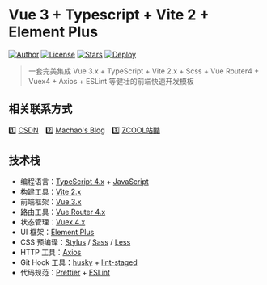 # Vue 3 + Typescript + Vite 2 + Element Plus

[![Author](https://img.shields.io/badge/author-XPoet-orange.svg)](https://github.com/machao07)
[![License](https://img.shields.io/github/license/XPoet/vite-vue3-starter.svg)](https://github.com/machao07/vue3-admin/blob/master/LICENSE)
[![Stars](https://img.shields.io/github/stars/XPoet/vite-vue3-starter)](https://github.com/machao07/vue3-admin)
[![Deploy](https://github.com/XPoet/vite-vue3-starter/workflows/deploy/badge.svg)](https://github.com/machao07/vue3-admin/blob/main/.github/workflows/main.yml)
<!-- [![JavaScript Style Guide](https://img.shields.io/badge/code_style-Airbnb-hotpink.svg)]() -->

> 一套完美集成 Vue 3.x  + TypeScript + Vite 2.x + Scss + Vue Router4 + Vuex4 + Axios + ESLint 等健壮的前端快速开发模板

## 相关联系方式

1️⃣&nbsp;[CSDN](https://blog.csdn.net/weixin_43924228)&emsp;2️⃣&nbsp;[Machao's Blog](https://machao07.github.io/)&emsp;3️⃣&nbsp;[ZCOOL站酷](https://machao07.zcool.com.cn/)

## 技术栈

- 编程语言：[TypeScript 4.x](https://www.typescriptlang.org/zh/) + [JavaScript](https://www.javascript.com/)
- 构建工具：[Vite 2.x](https://cn.vitejs.dev/)
- 前端框架：[Vue 3.x](https://v3.cn.vuejs.org/)
- 路由工具：[Vue Router 4.x](https://next.router.vuejs.org/zh/index.html)
- 状态管理：[Vuex 4.x](https://next.vuex.vuejs.org/)
- UI 框架：[Element Plus](https://element-plus.org/#/zh-CN)
- CSS 预编译：[Stylus](https://stylus-lang.com/) / [Sass](https://sass.bootcss.com/documentation) / [Less](http://lesscss.cn/)
- HTTP 工具：[Axios](https://axios-http.com/)
- Git Hook 工具：[husky](https://typicode.github.io/husky/#/) + [lint-staged](https://github.com/okonet/lint-staged)
- 代码规范：[Prettier](https://prettier.io/) + [ESLint](https://eslint.org/)




